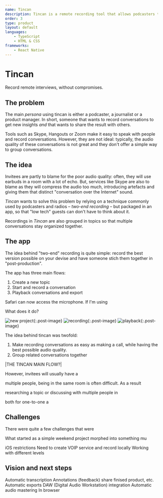 ```yaml
---
name: Tincan
description: Tincan is a remote recording tool that allows podcasters to record phone conversations that don't sound like phone calls. 
order: 3
type: product
layout: default
languages: 
    - TypeScript
    - HTML & CSS
frameworks:
    - React Native
---
```


# Tincan
Record remote interviews, without compromises.

## The problem
The main *persona* using tincan is either a podcaster, a journalist or a product manager. In short, someone that wants to record conversations to get new insights *and* that wants to share the result with others. 

Tools such as Skype, Hangouts or Zoom make it easy to speak with people and record conversations. However, they are not ideal: typically, the audio quality of these conversations is not great and they don't offer a simple way to group conversations. 

## The idea

Invitees are partly to blame for the poor audio quality: often, they will use earbuds in a room with a lot of echo. But, services like Skype are also to blame as they will compress the audio too much, introducing artefacts and giving them that distinct "conversation over the Internet" sound. 

*Tincan* wants to solve this problem by relying on a technique commonly used by podcasters and radios – *two-end recording* – but packaged in an app, so that "low tech" guests can don't have to think about it. 

Recordings in *Tincan* are also grouped in topics so that multiple conversations stay organized together. 

## The app

The idea behind "two-end" recording is quite simple: record the best version possible on your devise and have someone stich them together in "post-production". 

The app has three main flows: 

1. Create a new topic 
2. Start and record a conversation
2. Playback conversations and export


Safari can now access the microphone. If I'm using 

What does it do? 

![new project](/assets/pictures/tincan/tincan-new-project.png){:.post-image}
![recording](/assets/pictures/tincan/tincan-recording.png){:.post-image}
![playback](/assets/pictures/tincan/tincan-playback.png){:.post-image}

The idea behind tincan was twofold: 

1. Make recording conversations as easy as making a call, while having the best possible audio quality. 
2. Group related conversations together 




|THE TINCAN MAIN FLOW?|

<!-- What is two-end recording? -->




However, invitees will usually have a 


multiple people, being in the same room is often difficult. As a result

researching a topic or discussing with multiple people in 

both for one-to-one a



## Challenges
There were quite a few challenges that were 



What started as a simple weekend project morphed into something mu

iOS restrictions
Need to create VOIP service and record locally
Working with different levels


## Vision and next steps

Automatic transcription
Annotations (feedback) share finised product, etc. 
Automatic exports
DAW (Digital Audio Workstation) integration
Automatic audio mastering
In browser


